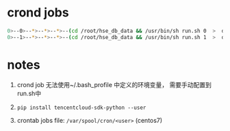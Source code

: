 

# crond jobs 

```bash
0>--0>--*>--*>--*>--(cd /root/hse_db_data && /usr/bin/sh run.sh 0  >  db0.log 2>&1 )
0>--1>--*>--*>--*>--(cd /root/hse_db_data && /usr/bin/sh run.sh 1  >  db1.log 2>&1 )
```

# notes

1. crond job 无法使用~/.bash_profile 中定义的环境变量， 需要手动配置到  run.sh中

2. `pip install tencentcloud-sdk-python --user`

3. crontab jobs file: `/var/spool/cron/<user>`     (centos7)


